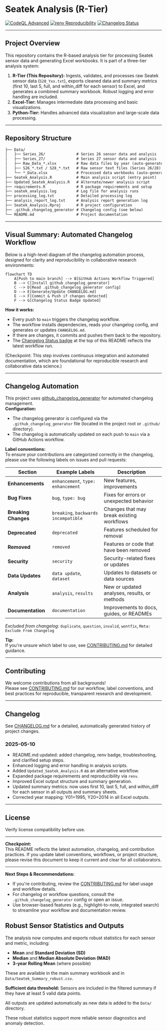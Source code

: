 # Seatek Analysis (R-Tier)

[![CodeQL Advanced](https://github.com/abhimehro/Seatek_Analysis/actions/workflows/codeql.yml/badge.svg)](https://github.com/abhimehro/Seatek_Analysis/actions/workflows/codeql.yml)
[![renv Reproducibility](https://img.shields.io/badge/reproducible%20environment-renv-blue?logo=R)](https://rstudio.github.io/renv/)
[![Changelog Status](https://github.com/abhimehro/Seatek_Analysis/actions/workflows/changelog.yml/badge.svg)](https://github.com/abhimehro/Seatek_Analysis/actions/workflows/changelog.yml)

---

## Project Overview

This repository contains the R-based analysis tier for processing Seatek sensor data and generating Excel workbooks. It is part of a three-tier analysis system:

1. **R-Tier (This Repository):** Ingests, validates, and processes raw Seatek sensor data (`S28_Yxx.txt`), exports cleaned data and summary metrics (first 10, last 5, full, and within_diff for each sensor) to Excel, and generates a combined summary workbook. Robust logging and error handling are included.
2. **Excel-Tier:** Manages intermediate data processing and basic visualizations.
3. **Python-Tier:** Handles advanced data visualization and large-scale data processing.

---

## Repository Structure

```Markdown
├── Data/
│   ├── Series_26/              # Series 26 sensor data and analysis
│   ├── Series_27/              # Series 27 sensor data and analysis
│   ├── Raw_Data_*.xlsx         # Raw data files by year (auto-generated)
│   ├── S26_*.txt / S28_*.txt   # Raw sensor text files (Series 26/28)
│   └── *_Data.xlsx             # Processed data workbooks (auto-generated)
├── Seatek_Analysis.R           # Main analysis script (entry point)
├── Updated_Seatek_Analysis.R   # Alternate/newer analysis script
├── requirements.R              # R package requirements and setup
├── seatek_analysis.log         # Log file for analysis runs
├── processing_log.txt          # Detailed processing log
├── analysis_report_log.txt     # Analysis report generation log
├── Seatek_Analysis.Rproj       # R project configuration
├── .github_changelog_generator # Changelog config (see below)
└── README.md                   # Project documentation
```

---

## Visual Summary: Automated Changelog Workflow

Below is a high-level diagram of the changelog automation process, designed for clarity and reproducibility in collaborative research environments:

```mermaid
flowchart TD
    A[Push to main branch] --> B[GitHub Actions Workflow Triggered]
    B --> C[Install github_changelog_generator]
    C --> D[Read .github_changelog_generator config]
    D --> E[Generate/Update CHANGELOG.md]
    E --> F[Commit & Push if changes detected]
    F --> G[Changelog Status Badge Updated]
```

**How it works:**  
- Every push to `main` triggers the changelog workflow.
- The workflow installs dependencies, reads your changelog config, and generates or updates `CHANGELOG.md`.
- If there are changes, it commits and pushes them back to the repository.
- The [Changelog Status badge](https://github.com/abhimehro/Seatek_Analysis/actions/workflows/changelog.yml) at the top of this README reflects the latest workflow run.

(Checkpoint: This step involves continuous integration and automated documentation, which are foundational for reproducible research and collaborative data science.)

---

## Changelog Automation

This project uses [github_changelog_generator](https://github.com/github-changelog-generator/github-changelog-generator) for automated changelog management.  
**Configuration:**  
- The changelog generator is configured via the `.github_changelog_generator` file (located in the project root or `.github/` directory).
- The changelog is automatically updated on each push to `main` via a GitHub Actions workflow.

**Label conventions:**  
To ensure your contributions are categorized correctly in the changelog, please use the following labels on issues and pull requests:

| Section             | Example Labels                | Description                                  |
|---------------------|------------------------------|----------------------------------------------|
| **Enhancements**    | `enhancement`, `type: enhancement` | New features, improvements                   |
| **Bug Fixes**       | `bug`, `type: bug`           | Fixes for errors or unexpected behavior      |
| **Breaking Changes**| `breaking`, `backwards incompatible` | Changes that may break existing workflows    |
| **Deprecated**      | `deprecated`                 | Features scheduled for removal               |
| **Removed**         | `removed`                    | Features or code that have been removed      |
| **Security**        | `security`                   | Security-related fixes or updates            |
| **Data Updates**    | `data update`, `dataset`     | Updates to datasets or data sources          |
| **Analysis**        | `analysis`, `results`        | New or updated analyses, results, or methods |
| **Documentation**   | `documentation`              | Improvements to docs, guides, or READMEs     |

*Excluded from changelog:* `duplicate`, `question`, `invalid`, `wontfix`, `Meta: Exclude From Changelog`

**Tip:**  
If you're unsure which label to use, see [CONTRIBUTING.md](./CONTRIBUTING.md) for detailed guidance.

---

## Contributing

We welcome contributions from all backgrounds!  
Please see [CONTRIBUTING.md](./CONTRIBUTING.md) for our workflow, label conventions, and best practices for reproducible, transparent research and development.

---

## Changelog

See [CHANGELOG.md](./CHANGELOG.md) for a detailed, automatically generated history of project changes.

### 2025-05-10

- README.md updated: added changelog, renv badge, troubleshooting, and clarified setup steps.
- Enhanced logging and error handling in analysis scripts.
- Added `Updated_Seatek_Analysis.R` as an alternative workflow.
- Expanded package requirements and reproducibility via `renv`.
- Improved Excel output structure and summary generation.
- Updated summary metrics: now uses first 10, last 5, full, and within_diff for each sensor in all outputs and summary sheets.
- Corrected year mapping: Y01=1995, Y20=2014 in all Excel outputs.

---

## License

Verify license compatibility before use.

---

**Checkpoint:**  
This README reflects the latest automation, changelog, and contribution practices. If you update label conventions, workflows, or project structure, please revise this document to keep it current and clear for all collaborators.

---

**Next Steps & Recommendations:**

- If you're contributing, review the [CONTRIBUTING.md](./CONTRIBUTING.md) for label usage and workflow details.
- For changelog or workflow questions, consult the `.github_changelog_generator` config or open an issue.
- Use browser-based features (e.g., highlight-to-note, integrated search) to streamline your workflow and documentation review.

## Robust Sensor Statistics and Outputs

The analysis now computes and exports robust statistics for each sensor and metric, including:

- **Mean** and **Standard Deviation (SD)**
- **Median** and **Median Absolute Deviation (MAD)**
- **3-year Rolling Mean** (where possible)

These are available in the main summary workbook and in `Data/Seatek_Summary_robust.csv`.

**Sufficient data threshold:** Sensors are included in the filtered summary if they have at least 5 valid data points.

All outputs are updated automatically as new data is added to the `Data/` directory.

These robust statistics support more reliable sensor diagnostics and anomaly detection.
